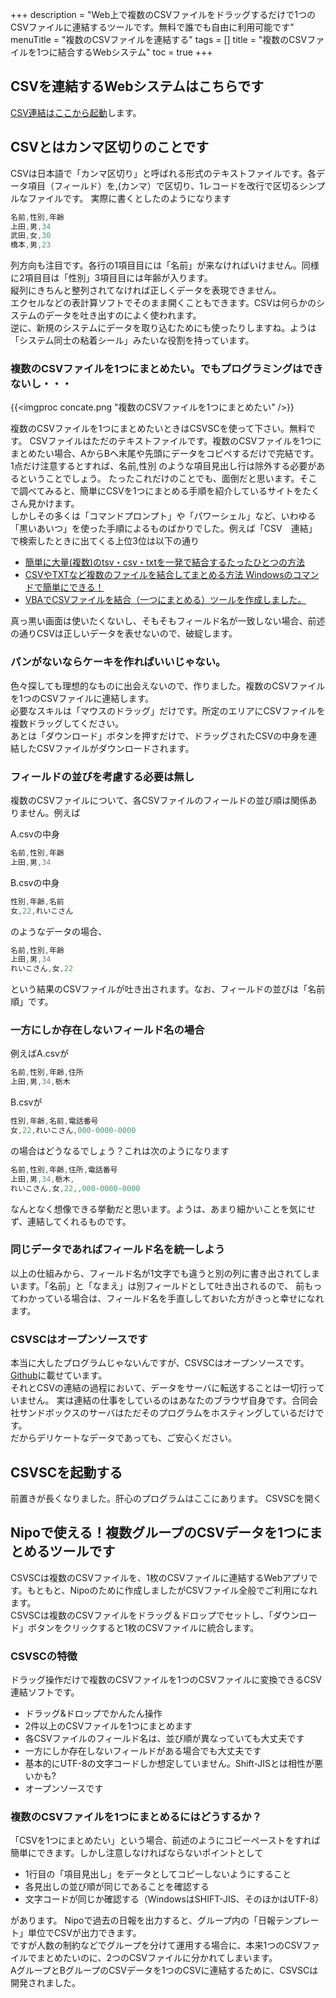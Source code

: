 +++
description = "Web上で複数のCSVファイルをドラッグするだけで1つのCSVファイルに連結するツールです。無料で誰でも自由に利用可能です"
menuTitle = "複数のCSVファイルを連結する"
tags = []
title = "複数のCSVファイルを1つに結合するWebシステム"
toc = true
+++

## CSVを連結するWebシステムはこちらです

[CSV連結はここから起動](https://code.sndbox.jp/csvsc/#/)します。

## CSVとはカンマ区切りのことです

CSVは日本語で「カンマ区切り」と呼ばれる形式のテキストファイルです。各データ項目（フィールド）を,(カンマ）で区切り、1レコードを改行で区切るシンプルなファイルです。
実際に書くとしたのようになります

```javascript
名前,性別,年齢
上田,男,34
武田,女,30
橋本,男,23
```

列方向も注目です。各行の1項目目には「名前」が来なければいけません。同様に2項目目は「性別」3項目目には年齢が入ります。  
縦列にきちんと整列されてなければ正しくデータを表現できません。  
エクセルなどの表計算ソフトでそのまま開くこともできます。CSVは何らかのシステムのデータを吐き出すのによく使われます。  
逆に、新規のシステムにデータを取り込むためにも使ったりしますね。ようは「システム同士の粘着シール」みたいな役割を持っています。

### 複数のCSVファイルを1つにまとめたい。でもプログラミングはできないし・・・

{{<imgproc concate.png "複数のCSVファイルを1つにまとめたい" />}}

複数のCSVファイルを1つにまとめたいときはCSVSCを使って下さい。無料です。
CSVファイルはただのテキストファイルです。複数のCSVファイルを1つにまとめたい場合、AからBへ末尾や先頭にデータをコピペするだけで完結です。  
1点だけ注意するとすれば、名前,性別 のような項目見出し行は除外する必要があるということでしょう。
たったこれだけのことでも、面倒だと思います。そこで調べてみると、簡単にCSVを1つにまとめる手順を紹介しているサイトをたくさん見かけます。  
しかしその多くは「コマンドプロンプト」や「パワーシェル」など、いわゆる「黒いあいつ」を使った手順によるものばかりでした。例えば「CSV　連結」で検索したときに出てくる上位3位は以下の通り

- [簡単に大量(複数)のtsv・csv・txtを一発で結合するたったひとつの方法](https://rakuzanet.jp/tsv-csv-txt-combine.html)
- [CSVやTXTなど複数のファイルを結合してまとめる方法 Windowsのコマンドで簡単にできる！](https://digimamalife.com/howto-merge-csv-files)
- [VBAでCSVファイルを結合（一つにまとめる）ツールを作成しました。](https://excelkamiwaza.com/csvmerge.html)

真っ黒い画面は使いたくないし、そもそもフィールド名が一致しない場合、前述の通りCSVは正しいデータを表せないので、破綻します。

### パンがないならケーキを作ればいいじゃない。

色々探しても理想的なものに出会えないので、作りました。複数のCSVファイルを1つのCSVファイルに連結します。  
必要なスキルは「マウスのドラッグ」だけです。所定のエリアにCSVファイルを複数ドラッグしてください。  
あとは「ダウンロード」ボタンを押すだけで、ドラッグされたCSVの中身を連結したCSVファイルがダウンロードされます。

### フィールドの並びを考慮する必要は無し

複数のCSVファイルについて、各CSVファイルのフィールドの並び順は関係ありません。例えば

A.csvの中身

```javascript
名前,性別,年齢
上田,男,34
```

B.csvの中身

```javascript
性別,年齢,名前
女,22,れいこさん
```

のようなデータの場合、

```javascript
名前,性別,年齢
上田,男,34
れいこさん,女,22
```

という結果のCSVファイルが吐き出されます。なお、フィールドの並びは「名前順」です。

### 一方にしか存在しないフィールド名の場合

例えばA.csvが

```javascript
名前,性別,年齢,住所
上田,男,34,栃木
```

B.csvが

```javascript
性別,年齢,名前,電話番号
女,22,れいこさん,000-0000-0000
```

の場合はどうなるでしょう？これは次のようになります

```javascript
名前,性別,年齢,住所,電話番号
上田,男,34,栃木,
れいこさん,女,22,,000-0000-0000
```

なんとなく想像できる挙動だと思います。ようは、あまり細かいことを気にせず、連結してくれるものです。

### 同じデータであればフィールド名を統一しよう

以上の仕組みから、フィールド名が1文字でも違うと別の列に書き出されてしまいます。「名前」と「なまえ」は別フィールドとして吐き出されるので、
前もってわかっている場合は、フィールド名を手直ししておいた方がきっと幸せになれます。

### CSVSCはオープンソースです

本当に大したプログラムじゃないんですが、CSVSCはオープンソースです。[Github](https://github.com/ueda19850603/csvsc)に載せています。  
それとCSVの連結の過程において、データをサーバに転送することは一切行っていません。
実は連結の仕事をしているのはあなたのブラウザ自身です。合同会社サンドボックスのサーバはただそのプログラムをホスティングしているだけです。  
だからデリケートなデータであっても、ご安心ください。

## CSVSCを起動する

前置きが長くなりました。肝心のプログラムはここにあります。
<Btn href="https://code.sndbox.jp/csvsc/#/" color="blue">CSVSCを開く</Btn>

## Nipoで使える！複数グループのCSVデータを1つにまとめるツールです

CSVSCは複数のCSVファイルを、1枚のCSVファイルに連結するWebアプリです。もともと、Nipoのために作成しましたがCSVファイル全般でご利用になれます。  
CSVSCは複数のCSVファイルをドラッグ＆ドロップでセットし、「ダウンロード」ボタンをクリックすると1枚のCSVファイルに統合します。

### CSVSCの特徴

ドラッグ操作だけで複数のCSVファイルを1つのCSVファイルに変換できるCSV連結ソフトです。

- ドラッグ&ドロップでかんたん操作
- 2件以上のCSVファイルを1つにまとめます
- 各CSVファイルのフィールド名は、並び順が異なっていても大丈夫です
- 一方にしか存在しないフィールドがある場合でも大丈夫です
- 基本的にUTF-8の文字コードしか想定していません。Shift-JISとは相性が悪いかも?
- オープンソースです

### 複数のCSVファイルを1つにまとめるにはどうするか？

「CSVを1つにまとめたい」という場合、前述のようにコピーペーストをすれば簡単にできます。しかし注意しなければならないポイントとして

- 1行目の「項目見出し」をデータとしてコピーしないようにすること
- 各見出しの並び順が同じであることを確認する
- 文字コードが同じか確認する（WindowsはSHIFT-JIS、そのほかはUTF-8）

があります。
Nipoで過去の日報を出力すると、グループ内の「日報テンプレート」単位でCSVが出力できます。  
ですが人数の制約などでグループを分けて運用する場合に、本来1つのCSVファイルでまとめたいのに、2つのCSVファイルに分かれてしまいます。  
AグループとBグループのCSVデータを1つのCSVに連結するために、CSVSCは開発されました。